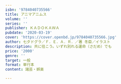 ```yaml
---
isbn: '9784040735566'
title: アニマアニムス
volume: ''
series: ''
publisher: ＫＡＤＯＫＡＷＡ
pubdate: '2020-03-19'
cover: 'https://cover.openbd.jp/9784040735566.jpg'
author: 七夕ドグラ／Ｆ．Ｅ．Ａ．Ｒ．／著 冬臣／イラスト
description: 共に往こう。いずれ別れる運命（さだめ）でも
price: '2000'
genre: ''
target: 一般
format: 単行本
content: 諸芸・娯楽

---
```

